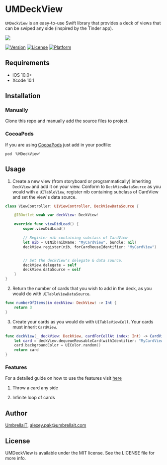 # UMDeckView
`UMDeckView` is an easy-to-use Swift library that provides a deck of views that can be swiped any side (inspired by the Tinder app).

![](demo.gif)

[![Version](https://img.shields.io/cocoapods/v/UMDeckView.svg?style=flat)](http://cocoapods.org/pods/UMDeckView)
[![License](https://img.shields.io/cocoapods/l/UMDeckView.svg?style=flat)](http://cocoapods.org/pods/UMDeckView)
[![Platform](https://img.shields.io/cocoapods/p/UMDeckView.svg?style=flat)](http://cocoapods.org/pods/UMDeckView)

## Requirements

- iOS 10.0+
- Xcode 10.1


## Installation

### Manually

Clone this repo and manually add the source files to project.

### CocoaPods
If you are using [CocoaPods](https://cocoapods.org) just add in your podfile:

`pod 'UMDeckView'`

## Usage
1) Create a new view (from storyboard or programmatically) inheriting `DeckView` and add it on your view. Conform to `DeckViewDataSource` as you would with a `UITableView`, register nib containing subclass of CardView and set the view's data source. 
```swift
class ViewController: UIViewController, DeckViewDataSource {

    @IBOutlet weak var deckView: DeckView!

    override func viewDidLoad() {
        super.viewDidLoad()

        // Register nib containing subclass of CardView
        let nib = UINib(nibName: "MyCardView", bundle: nil)
        deckView.register(nib, forCardReuseIdentifier: "MyCardView")


        // Set the deckView's delegate & data source.
        deckView.delegate = self
        deckView.dataSource = self
    }
}
```

2) Return the number of cards that you wish to add in the deck, as you would do with `UITableViewDataSource`.

```swift
func numberOfItems(in deckView: DeckView) -> Int {
    return 3
}
```

3) Create your cards as you would do with `UITableViewCell`. Your cards must inherit `CardView`.
```swift
func deckView(_ deckView: DeckView, cardForCellAt index: Int) -> CardView {
    let card = deckView.dequeueReusableCard(withIdentifier: "MyCardView")
    card.backgroundColor = UIColor.random()
    return card
}
```

### Features

For a detailed guide on how to use the features visit [here](http://bit.ly/1Y9qX10)

1) Throw a card any side

2) Infinite loop of cards

## Author

[UmbrellaIT](https://umbrellait.com), alexey.pak@umbrellait.com

## License

UMDeckView is available under the MIT license. See the LICENSE file for more info.
